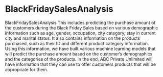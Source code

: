 # BlackFridaySalesAnalysis
BlackFridaySalesAnalysis
This includes predicting the purchase amount of the customers during the Black Friday Sales based on various demographic information such as age, gender, occupation, city category, stay in current city and marital status. It also contains information on the products purchased, such as their ID and different product category information. Using this information, we have built various machine learning models that will predict the purchase amount based on the customer’s demographics and the categories of the products. In the end, ABC Private Unlimited will have information that they can use to offer customers products that will be appropriate for them.
